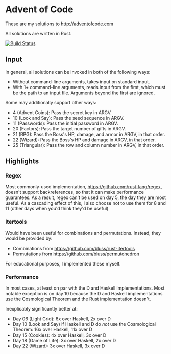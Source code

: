 # Advent of Code

These are my solutions to http://adventofcode.com

All solutions are written in Rust.

[![Build Status](https://travis-ci.org/petertseng/adventofcode-rs-2015.svg?branch=master)](https://travis-ci.org/petertseng/adventofcode-rs-2015)

## Input

In general, all solutions can be invoked in both of the following ways:

* Without command-line arguments, takes input on standard input.
* With 1+ command-line arguments, reads input from the first, which must be the path to an input file.
  Arguments beyond the first are ignored.

Some may additionally support other ways:

* 4 (Advent Coins): Pass the secret key in ARGV.
* 10 (Look and Say): Pass the seed sequence in ARGV.
* 11 (Passwords): Pass the initial password in ARGV.
* 20 (Factors): Pass the target number of gifts in ARGV.
* 21 (RPG): Pass the Boss's HP, damage, and armor in ARGV, in that order.
* 22 (Wizard): Pass the Boss's HP and damage in ARGV, in that order.
* 25 (Triangular): Pass the row and column number in ARGV, in that order.

## Highlights

### Regex

Most commonly-used implementation, https://github.com/rust-lang/regex, doesn't support backreferences, so that it can make performance guarantees.
As a result, regex can't be used on day 5, the day they are most useful.
As a cascading effect of this, I also choose not to use them for 8 and 11 (other days when you'd think they'd be useful)

### Itertools

Would have been useful for combinations and permutations.
Instead, they would be provided by:

* Combinations from https://github.com/bluss/rust-itertools
* Permutations from https://github.com/bluss/permutohedron

For educational purposes, I implemented these myself.

### Performance

In most cases, at least on par with the D and Haskell implementations.
Most notable exception is on day 10 because the D and Haskell implementations use the Cosmological Theorem and the Rust implementation doesn't.

Inexplicably significantly better at:

* Day 06 (Light Grid): 6x over Haskell, 2x over D
* Day 10 (Look and Say) if Haskell and D do *not* use the Cosmological Theorem: 16x over Haskell, 11x over D
* Day 15 (Cookies): 4x over Haskell, 3x over D
* Day 18 (Game of Life): 3x over Haskell, 2x over D
* Day 22 (Wizard): 3x over Haskell, 3x over D
